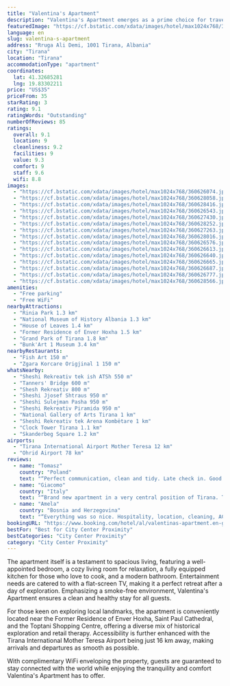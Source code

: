 ```yaml
---
title: "Valentina's Apartment"
description: "Valentina's Apartment emerges as a prime choice for travelers seeking a blend of comfort and convenience in the heart of Tirana."
featuredImage: "https://cf.bstatic.com/xdata/images/hotel/max1024x768/360626074.jpg?k=3eeeeb872b2f2a96c748b061098730fadebccfcac37de12212b6c4cd15a31705&o=&hp=1"
language: en
slug: valentina-s-apartment
address: "Rruga Ali Demi, 1001 Tirana, Albania"
city: "Tirana"
location: "Tirana"
accommodationType: "apartment"
coordinates:
  lat: 41.32685281
  lng: 19.83302211
price: "US$35"
priceFrom: 35
starRating: 3
rating: 9.1
ratingWords: "Outstanding"
numberOfReviews: 85
ratings:
  overall: 9.1
  location: 9
  cleanliness: 9.2
  facilities: 9
  value: 9.3
  comfort: 9
  staff: 9.6
  wifi: 8.8
images:
  - "https://cf.bstatic.com/xdata/images/hotel/max1024x768/360626074.jpg?k=3eeeeb872b2f2a96c748b061098730fadebccfcac37de12212b6c4cd15a31705&o=&hp=1"
  - "https://cf.bstatic.com/xdata/images/hotel/max1024x768/360628058.jpg?k=c0dd5de1d1065bfd4dc0700eeb4e7bf3a9c0d221015b3b68cb249f69edf37c9e&o=&hp=1"
  - "https://cf.bstatic.com/xdata/images/hotel/max1024x768/360628416.jpg?k=d81f6f6750dad0cc0fae6f9bbc23c873c3671e15f5f2fb1bc02a22bf12529406&o=&hp=1"
  - "https://cf.bstatic.com/xdata/images/hotel/max1024x768/360626543.jpg?k=afb978d2849a8ed9d1e2dfa01aba7e9fc8de665cb6899b80c135d37d476f1fc9&o=&hp=1"
  - "https://cf.bstatic.com/xdata/images/hotel/max1024x768/360627430.jpg?k=2ad64cd5fc5640a0046510959be7eef1ca1407d3e9728f7a0e70ff85c858d756&o=&hp=1"
  - "https://cf.bstatic.com/xdata/images/hotel/max1024x768/360628252.jpg?k=bc0a8c3a222b19d7a5c843299019eeb9535af89abf7d5c3b6ff209a53306f0ea&o=&hp=1"
  - "https://cf.bstatic.com/xdata/images/hotel/max1024x768/360627263.jpg?k=a52cf978a38747eeb0844df886a685e27b2305ff93c4b5de509bbf1f35b17631&o=&hp=1"
  - "https://cf.bstatic.com/xdata/images/hotel/max1024x768/360628016.jpg?k=b25aa0ae549b4da9a8dba00adb563b4f52bd08bf9d51a5dd65beaeaa79b16378&o=&hp=1"
  - "https://cf.bstatic.com/xdata/images/hotel/max1024x768/360626576.jpg?k=7715323d0908ce9346701bd4a8368a6c4ffdbd3cd8681ace2dbe40ae6895d903&o=&hp=1"
  - "https://cf.bstatic.com/xdata/images/hotel/max1024x768/360626613.jpg?k=6ed9b4ae2db9937853d1e25af55b3965b7597d4ad0fd640dba3d93e33974e811&o=&hp=1"
  - "https://cf.bstatic.com/xdata/images/hotel/max1024x768/360626640.jpg?k=cbed238b2c7bcf24fa61f6f11fdead5ffa1575df6cff19d11d859a3b0337b3b3&o=&hp=1"
  - "https://cf.bstatic.com/xdata/images/hotel/max1024x768/360626665.jpg?k=8051ca9a29b34d04931eccac373dafee3ee6ce8f054bfe478cdb7704c8dd98b2&o=&hp=1"
  - "https://cf.bstatic.com/xdata/images/hotel/max1024x768/360626687.jpg?k=162acb4649bd1fa661c6138a5010c06cb85c7551d6a0f1256f241e9151103461&o=&hp=1"
  - "https://cf.bstatic.com/xdata/images/hotel/max1024x768/360626777.jpg?k=7c6e3e3b7c88b8234139f28a8c0be35d64ee29fc9b0197447e351edf95224f16&o=&hp=1"
  - "https://cf.bstatic.com/xdata/images/hotel/max1024x768/360628566.jpg?k=09aab3585874bbc93fc066fea97c087b036727c4ecb10499ec2578f6ee78bda8&o=&hp=1"
amenities:
  - "Free parking"
  - "Free WiFi"
nearbyAttractions:
  - "Rinia Park 1.3 km"
  - "National Museum of History Albania 1.3 km"
  - "House of Leaves 1.4 km"
  - "Former Residence of Enver Hoxha 1.5 km"
  - "Grand Park of Tirana 1.8 km"
  - "Bunk'Art 1 Museum 3.4 km"
nearbyRestaurants:
  - "Fish Art 150 m"
  - "Zgara Korcare Origjinal 1 150 m"
whatsNearby:
  - "Sheshi Rekreativ tek ish ATSh 550 m"
  - "Tanners' Bridge 600 m"
  - "Shesh Rekreativ 800 m"
  - "Sheshi Jjosef Shtraus 950 m"
  - "Sheshi Sulejman Pasha 950 m"
  - "Sheshi Rekreativ Piramida 950 m"
  - "National Gallery of Arts Tirana 1 km"
  - "Sheshi Rekreativ tek Arena Kombëtare 1 km"
  - "Clock Tower Tirana 1.1 km"
  - "Skanderbeg Square 1.2 km"
airports:
  - "Tirana International Airport Mother Teresa 12 km"
  - "Ohrid Airport 78 km"
reviews:
  - name: "Tomasz"
    country: "Poland"
    text: "“Perfect communication, clean and tidy. Late check in. Good location.”"
  - name: "Giacomo"
    country: "Italy"
    text: "“Brand new apartment in a very central position of Tirana. The host speaks fluent English and is super nice!”"
  - name: "Amela"
    country: "Bosnia and Herzegovina"
    text: "“Everything was so nice. Hospitality, location, cleaning, AC in two rooms...”"
bookingURL: "https://www.booking.com/hotel/al/valentinas-apartment.en-gb.html?aid=8035640"
bestFor: "Best for City Center Proximity"
bestCategories: "City Center Proximity"
category: "City Center Proximity"
---
```


The apartment itself is a testament to spacious living, featuring a well-appointed bedroom, a cozy living room for relaxation, a fully equipped kitchen for those who love to cook, and a modern bathroom. Entertainment needs are catered to with a flat-screen TV, making it a perfect retreat after a day of exploration. Emphasizing a smoke-free environment, Valentina's Apartment ensures a clean and healthy stay for all guests.

For those keen on exploring local landmarks, the apartment is conveniently located near the Former Residence of Enver Hoxha, Saint Paul Cathedral, and the Toptani Shopping Centre, offering a diverse mix of historical exploration and retail therapy. Accessibility is further enhanced with the Tirana International Mother Teresa Airport being just 16 km away, making arrivals and departures as smooth as possible.

With complimentary WiFi enveloping the property, guests are guaranteed to stay connected with the world while enjoying the tranquility and comfort Valentina's Apartment has to offer.